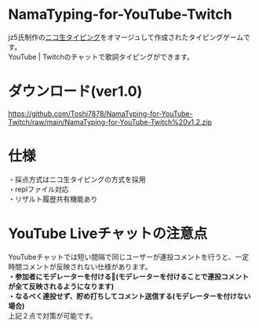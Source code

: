 
# NamaTyping-for-YouTube-Twitch

jz5氏制作の<a href="https://github.com/jz5/namatyping
">ニコ生タイピング</a>をオマージュして作成されたタイピングゲームです。<br>
YouTube | Twitchのチャットで歌詞タイピングができます。

# ダウンロード(ver1.0)
https://github.com/Toshi7878/NamaTyping-for-YouTube-Twitch/raw/main/NamaTyping-for-YouTube-Twitch%20v1.2.zip

# 仕様
・採点方式はニコ生タイピングの方式を採用<br>
・replファイル対応<br>
・リザルト履歴共有機能あり

# YouTube Liveチャットの注意点
YouTubeチャットでは短い間隔で同じユーザーが連投コメントを行うと、一定時間コメントが反映されない仕様があります。<br>
<strong>・参加者にモデレーターを付ける🔧(モデレーターを付けることで連投コメントが全て反映されるようになります)<br>
・なるべく連投せず、貯め打ちしてコメント送信する(モデレーターを付けない場合)</strong><br>
上記２点で対策が可能です。



